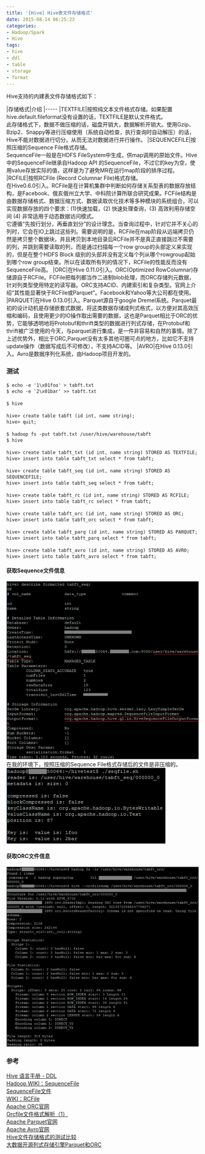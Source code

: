 ```yaml
---
title: '[Hive] Hive表文件存储格式'
date: 2015-08-14 06:25:23
categories: 
- Hadoop/Spark
- Hive
tags: 
- hive
- ddl
- table
- storage
- format
---
```

Hive支持的内建表文件存储格式如下：

|存储格式|介绍
|-----
|TEXTFILE|按照纯文本文件格式存储。如果配置hive.default.fileformat没有设置的话，TEXTFILE是默认文件格式。<br>此存储格式下，数据不做压缩的话，磁盘开销大，数据解析开销大。使用Gzip、Bzip2、Snappy等进行压缩使用（系统自动检查，执行查询时自动解压）的话，Hive不能对数据进行切分，从而无法对数据进行并行操作。
|SEQUENCEFILE|按照压缩的Sequence File格式存储。<br>SequenceFile一般是在HDFS FileSystem中生成，供map调用的原始文件。Hive中的SequenceFile继承自Hadoop API 的SequenceFile，不过它的key为空，使用value存放实际的值，这样是为了避免MR在运行map阶段的排序过程。
|RCFILE|按照RCFile (Record Columnar File)格式存储。<br>在Hive0.6.0引入。RCFile是在计算机集群中判断如何存储关系型表的数据存放结构，是Facebook、俄亥俄州立大学、中科院计算所联合研究成果。FCFile结构是由数据存储格式、数据压缩方式、数据读取优化技术等多种模块的系统组合，可以实现数据存放的四个要求：(1)快速加载，(2) 快速处理查询，(3) 高效利用存储空间 (4) 非常适用于动态数据访问模式。<br>它遵循“先按行划分，再垂直划分”的设计理念。当查询过程中，针对它并不关心的列时，它会在IO上跳过这些列。需要说明的是，RCFile在map阶段从远端拷贝仍然是拷贝整个数据块，并且拷贝到本地目录后RCFile并不是真正直接跳过不需要的列，并跳到需要读取的列，而是通过扫描每一个row group的头部定义来实现的，但是在整个HDFS Block 级别的头部并没有定义每个列从哪个rowgroup起始到哪个row group结束。所以在读取所有列的情况下，RCFile的性能反而没有SequenceFile高。
|ORC|在Hive 0.11.0引入。ORC(Optimized RowColumnar)存储源自于RCFile。FCFile把每列都当作二进制blob处理，而ORC存储列元数据，针对列类型使用特定的读写器。ORC支持ACID、内建索引和复杂类型。官网上介绍“其性能显著快于RCFile或Parquet”。Facebook和Yahoo等大公司都在使用。
|PARQUET|在Hive 0.13.0引入。Parquet源自于google Dremel系统。Parquet最初的设计动机是存储嵌套式数据，将这类数据存储成列式格式，以方便对其高效压缩和编码，且使用更少的IO操作取出需要的数据，这也是Parquet相比于ORC的优势，它能够透明地将Protobuf和thrift类型的数据进行列式存储，在Protobuf和thrift被广泛使用的今天，与parquet进行集成，是一件非容易和自然的事情。除了上述优势外，相比于ORC,Parquet没有太多其他可圈可点的地方，比如它不支持update操作（数据写成后不可修改），不支持ACID等。
|AVRO|在Hive 0.13.0引入。Avro是数据序列化系统，由Hadoop项目开发的。


### 测试

```
$ echo -e '1\x01foo' > tabft.txt
$ echo -e '2\x01bar' >> tabft.txt

$ hive

hive> create table tabft (id int, name string);
hive> quit;

$ hadoop fs -put tabft.txt /user/hive/warehouse/tabft
$ hive

hive> create table tabft_txt (id int, name string) STORED AS TEXTFILE;
hive> insert into table tabft_txt select * from tabft;

hive> create table tabft_seq (id int, name string) STORED AS SEQUENCEFILE;
hive> insert into table tabft_seq select * from tabft;

hive> create table tabft_rc (id int, name string) STORED AS RCFILE;
hive> insert into table tabft_rc select * from tabft;

hive> create table tabft_orc (id int, name string) STORED AS ORC;
hive> insert into table tabft_orc select * from tabft;

hive> create table tabft_parq (id int, name string) STORED AS PARQUET;
hive> insert into table tabft_parq select * from tabft;

hive> create table tabft_avro (id int, name string) STORED AS AVRO;
hive> insert into table tabft_avro select * from tabft;
```

#### 获取Sequence文件信息

![[Hive] Hive表文件存储格式](/images/2015/8/0026uWfMzy78d0KTye85c.png)
在我的环境下，按照压缩的Sequence File格式存储后的文件是非压缩的。
![[Hive] Hive表文件存储格式](/images/2015/8/0026uWfMzy78cRQJQSm32.png)

#### 获取ORC文件信息

![[Hive] Hive表文件存储格式](/images/2015/8/0026uWfMzy78bBBaxLu24.jpg)

### 参考

[Hive 语言手册 - DDL](https://cwiki.apache.org/confluence/display/Hive/LanguageManual+DDL)  
[Hadoop WIKI：SequenceFile](https://wiki.apache.org/hadoop/SequenceFile)  
[SequenceFile文件](http://blog.csdn.net/xhh198781/article/details/7693358)  
[WIKI：RCFile](https://en.wikipedia.org/wiki/RCFile)  
[Apache ORC官网](https://orc.apache.org/)  
[Orcfile文件格式解析（1）](http://www.cppblog.com/whspecial/archive/2013/08/14/202544.html)  
[Apache Parquet官网](https://parquet.apache.org/)  
[Apache Avro官网](https://avro.apache.org/)  
[Hive文件存储格式的测试比较](http://yugouai.iteye.com/blog/1851606)  
[大数据开源列式存储引擎Parquet和ORC](http://dongxicheng.org/mapreduce-nextgen/columnar-storage-parquet-and-orc/)  
